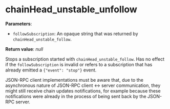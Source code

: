 # chainHead_unstable_unfollow

**Parameters**:

- `followSubscription`: An opaque string that was returned by `chainHead_unstable_follow`.

**Return value**: *null*

Stops a subscription started with `chainHead_unstable_follow`. Has no effect if the `followSubscription` is invalid or refers to a subscription that has already emitted a `{"event": "stop"}` event.

JSON-RPC client implementations must be aware that, due to the asynchronous nature of JSON-RPC client <-> server communication, they might still receive chain updates notifications, for example because these notifications were already in the process of being sent back by the JSON-RPC server.
